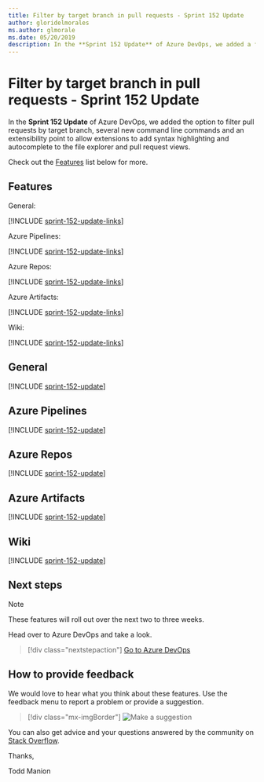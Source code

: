 ```yaml
---
title: Filter by target branch in pull requests - Sprint 152 Update
author: gloridelmorales
ms.author: glmorale
ms.date: 05/20/2019
description: In the **Sprint 152 Update** of Azure DevOps, we added a filter option to let you search for pull requests by target branch. 
---
```


# Filter by target branch in pull requests - Sprint 152 Update

In the **Sprint 152 Update** of Azure DevOps, we added the option to filter pull requests by target branch, several new command line commands and an extensibility point to allow extensions to add syntax highlighting and autocomplete to the file explorer and pull request views.

Check out the [Features](#features) list below for more.

## Features

General: 

[!INCLUDE [sprint-152-update-links](includes/general/sprint-152-update-links.md)]

Azure Pipelines:

[!INCLUDE [sprint-152-update-links](includes/pipelines/sprint-152-update-links.md)]

Azure Repos:

[!INCLUDE [sprint-152-update-links](includes/repos/sprint-152-update-links.md)]

Azure Artifacts:

[!INCLUDE [sprint-152-update-links](includes/artifacts/sprint-152-update-links.md)]

Wiki:

[!INCLUDE [sprint-152-update-links](includes/wiki/sprint-152-update-links.md)]

## General

[!INCLUDE [sprint-152-update](includes/general/sprint-152-update.md)]

## Azure Pipelines

[!INCLUDE [sprint-152-update](includes/pipelines/sprint-152-update.md)]

## Azure Repos

[!INCLUDE [sprint-152-update](includes/repos/sprint-152-update.md)]

## Azure Artifacts

[!INCLUDE [sprint-152-update](includes/artifacts/sprint-152-update.md)]

## Wiki

[!INCLUDE [sprint-152-update](includes/wiki/sprint-152-update.md)]


## Next steps

> [!NOTE]
> These features will roll out over the next two to three weeks.

Head over to Azure DevOps and take a look.

> [!div class="nextstepaction"]
> [Go to Azure DevOps](https://go.microsoft.com/fwlink/?LinkId=307137&campaign=o~msft~docs~product-vsts~release-notes)

## How to provide feedback

We would love to hear what you think about these features. Use the feedback menu to report a problem or provide a suggestion.

> [!div class="mx-imgBorder"]
> ![Make a suggestion](../media/make-a-suggestion.png)

You can also get advice and your questions answered by the community on [Stack Overflow](https://stackoverflow.com/questions/tagged/azure-devops).

Thanks,

Todd Manion
